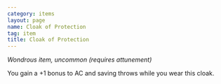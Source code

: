 ```yaml
---
category: items
layout: page
name: Cloak of Protection 
tag: item
title: Cloak of Protection 
---
```


_Wondrous item, uncommon (requires attunement)_ 

You gain a +1 bonus to AC and saving throws while you wear this cloak. 
